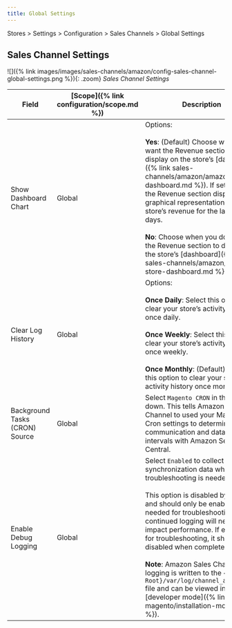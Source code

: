 ```yaml
---
title: Global Settings
---
```


Stores > Settings > Configuration > Sales Channels > Global Settings

## Sales Channel Settings

![]({% link images/images/sales-channels/amazon/config-sales-channel-global-settings.png %}){: .zoom}
_Sales Channel Settings_

|Field|[Scope]({% link configuration/scope.md %})|Description|
|--- |--- |--- |
|Show Dashboard Chart|Global|Options:<br/><br/>**Yes**: (Default) Choose when you want the Revenue section to display on the store’s [dashboard]({% link sales-channels/amazon/amazon-store-dashboard.md %}). If set to `Yes`, the Revenue section displays a graphical representation for the store’s revenue for the last 7 or 30 days.<br/><br/>**No**: Choose when you do not want the Revenue section to display on the store’s [dashboard]({% link sales-channels/amazon/amazon-store-dashboard.md %}).|
|Clear Log History|Global|Options:<br/><br/>**Once Daily**: Select this option to clear your store’s activity history once daily.<br/><br/>**Once Weekly**: Select this option to clear your store’s activity history once weekly.<br/><br/>**Once Monthly**: (Default) Select this option to clear your store’s activity history once monthly.|
|Background Tasks (CRON) Source|Global|Select `Magento CRON` in the drop-down. This tells Amazon Sales Channel to used your Magento Cron settings to determine communication and data sync intervals with Amazon Seller Central.|
|Enable Debug Logging|Global|Select `Enabled` to collect additional synchronization data when troubleshooting is needed.<br/><br/>This option is disabled by default and should only be enabled when needed for troubleshooting, as continued logging will negatively impact performance. If enabled for troubleshooting, it should be disabled when complete.<br/><br/>**Note**: Amazon Sales Channel logging is written to the `{Magento Root}/var/log/channel_amazon.log` file and can be viewed in [developer mode]({% link magento/installation-modes.md %}).|
